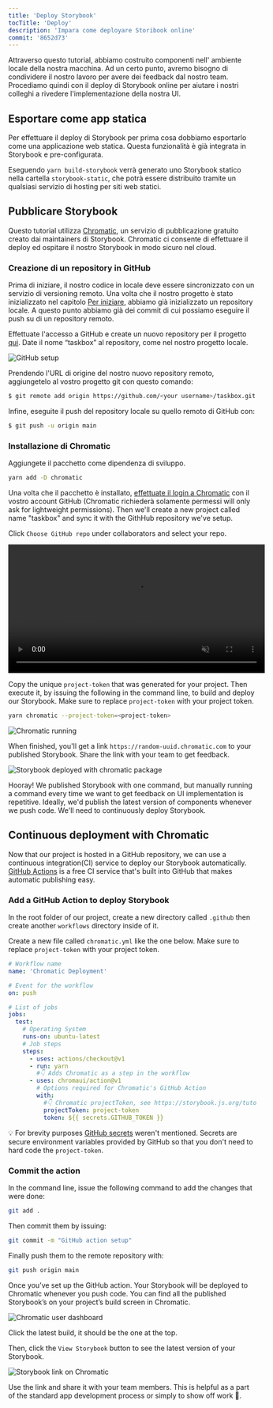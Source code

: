 ```yaml
---
title: 'Deploy Storybook'
tocTitle: 'Deploy'
description: 'Impara come deployare Storibook online'
commit: '8652d73'
---
```


Attraverso questo tutorial, abbiamo costruito componenti nell' ambiente locale della nostra macchina. Ad un certo punto, avremo bisogno di condividere il nostro lavoro per avere dei feedback dal nostro team. Procediamo quindi con il deploy di Storybook online per aiutare i nostri colleghi a rivedere l'implementazione della nostra UI.

## Esportare come app statica

Per effettuare il deploy di Storybook per prima cosa dobbiamo esportarlo come una applicazione web statica. Questa funzionalità è già integrata in Storybook e pre-configurata.

Eseguendo `yarn build-storybook` verrà generato uno Storybook statico nella cartella `storybook-static`, che potrà essere distribuito tramite un qualsiasi servizio di hosting per siti web statici.

## Pubblicare Storybook

Questo tutorial utilizza <a href="https://www.chromatic.com/">Chromatic</a>, un servizio di pubblicazione gratuito creato dai maintainers di Storybook. Chromatic ci consente di effettuare il deploy ed ospitare il nostro Storybook in modo sicuro nel cloud.

### Creazione di un repository in GitHub

Prima di iniziare, il nostro codice in locale deve essere sincronizzato con un servizio di versioning remoto. Una volta che il nostro progetto è stato inizializzato nel capitolo [Per iniziare](/intro-to-storybook/react/it/get-started/), abbiamo già inizializzato un repository locale. A questo punto abbiamo già dei commit di cui possiamo eseguire il push su di un repository remoto.

Effettuate l'accesso a GitHub e create un nuovo repository per il progetto [qui](https://github.com/new). Date il nome “taskbox” al repository, come nel nostro progetto locale.

![GitHub setup](/intro-to-storybook/github-create-taskbox.png)

Prendendo l'URL di origine del nostro nuovo repository remoto, aggiungetelo al vostro progetto git con questo comando:

```bash
$ git remote add origin https://github.com/<your username>/taskbox.git
```

Infine, eseguite il push del repository locale su quello remoto di GitHub con:

```bash
$ git push -u origin main
```

### Installazione di Chromatic

Aggiungete il pacchetto come dipendenza di sviluppo.

```bash
yarn add -D chromatic
```

Una volta che il pacchetto è installato, [effettuate il login a Chromatic](https://www.chromatic.com/start) con il vostro account GitHub (Chromatic richiederà solamente permessi will only ask for lightweight permissions). Then we'll create a new project called name "taskbox" and sync it with the GithHub repository we've setup.

Click `Choose GitHub repo` under collaborators and select your repo.

<video autoPlay muted playsInline loop style="width:520px; margin: 0 auto;">
  <source
    src="/intro-to-storybook/chromatic-setup-learnstorybook.mp4"
    type="video/mp4"
  />
</video>

Copy the unique `project-token` that was generated for your project. Then execute it, by issuing the following in the command line, to build and deploy our Storybook. Make sure to replace `project-token` with your project token.

```bash
yarn chromatic --project-token=<project-token>
```

![Chromatic running](/intro-to-storybook/chromatic-manual-storybook-console-log.png)

When finished, you'll get a link `https://random-uuid.chromatic.com` to your published Storybook. Share the link with your team to get feedback.

![Storybook deployed with chromatic package](/intro-to-storybook/chromatic-manual-storybook-deploy-6-0.png)

Hooray! We published Storybook with one command, but manually running a command every time we want to get feedback on UI implementation is repetitive. Ideally, we'd publish the latest version of components whenever we push code. We'll need to continuously deploy Storybook.

## Continuous deployment with Chromatic

Now that our project is hosted in a GitHub repository, we can use a continuous integration(CI) service to deploy our Storybook automatically. [GitHub Actions](https://github.com/features/actions) is a free CI service that's built into GitHub that makes automatic publishing easy.

### Add a GitHub Action to deploy Storybook

In the root folder of our project, create a new directory called `.github` then create another `workflows` directory inside of it.

Create a new file called `chromatic.yml` like the one below. Make sure to replace `project-token` with your project token.

```yaml:title=.github/workflows/chromatic.yml
# Workflow name
name: 'Chromatic Deployment'

# Event for the workflow
on: push

# List of jobs
jobs:
  test:
    # Operating System
    runs-on: ubuntu-latest
    # Job steps
    steps:
      - uses: actions/checkout@v1
      - run: yarn
        #👇 Adds Chromatic as a step in the workflow
      - uses: chromaui/action@v1
        # Options required for Chromatic's GitHub Action
        with:
          #👇 Chromatic projectToken, see https://storybook.js.org/tutorials/intro-to-storybook/react/en/deploy/ to obtain it
          projectToken: project-token
          token: ${{ secrets.GITHUB_TOKEN }}
```

<div class="aside"><p>💡 For brevity purposes <a href="https://help.github.com/en/actions/configuring-and-managing-workflows/creating-and-storing-encrypted-secrets">GitHub secrets</a> weren't mentioned. Secrets are secure environment variables provided by GitHub so that you don't need to hard code the <code>project-token</code>.</p></div>

### Commit the action

In the command line, issue the following command to add the changes that were done:

```bash
git add .
```

Then commit them by issuing:

```bash
git commit -m "GitHub action setup"
```

Finally push them to the remote repository with:

```bash
git push origin main
```

Once you’ve set up the GitHub action. Your Storybook will be deployed to Chromatic whenever you push code. You can find all the published Storybook’s on your project’s build screen in Chromatic.

![Chromatic user dashboard](/intro-to-storybook/chromatic-user-dashboard.png)

Click the latest build, it should be the one at the top.

Then, click the `View Storybook` button to see the latest version of your Storybook.

![Storybook link on Chromatic](/intro-to-storybook/chromatic-build-storybook-link.png)

Use the link and share it with your team members. This is helpful as a part of the standard app development process or simply to show off work 💅.

